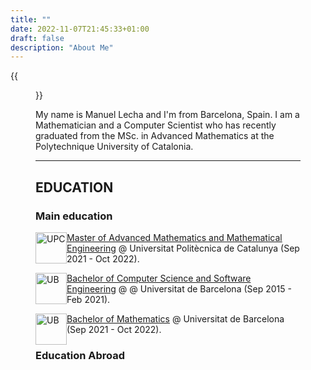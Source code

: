 ```yaml
---
title: ""
date: 2022-11-07T21:45:33+01:00
draft: false
description: "About Me" 
---
```


{{<figure src="/roundme.png" alt="This is how I look like" position="center" height="200px" width="200px">}} 

My name is Manuel Lecha and I'm from Barcelona, Spain. I am a Mathematician and a Computer Scientist who has recently graduated from the MSc. in Advanced Mathematics at the Polytechnique University of Catalonia. 

<hr>

## EDUCATION

### Main education

<img src="/UPC.png" alt="UPC" position="center" style="height:50px; width:50px; float: left;"> [Master of Advanced Mathematics and Mathematical Engineering](https://mamme.masters.upc.edu/en/) @ Universitat Politècnica de Catalunya (Sep 2021 - Oct 2022).

<img src="/UB.png" alt="UB" position="center" style="height:50px; width:50px; float: left;"> [Bachelor of Computer Science and Software Engineering](https://mamme.masters.upc.edu/en/) @ @ Universitat de Barcelona (Sep 2015 - Feb 2021).

<img src="/UB.png" alt="UB" position="center" style="height:50px; width:50px; float: left;"> [Bachelor of Mathematics](https://mamme.masters.upc.edu/en/) @ Universitat de Barcelona (Sep 2021 - Oct 2022).


### Education Abroad